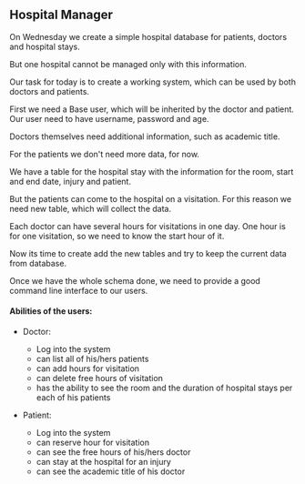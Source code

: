 ## Hospital Manager

On Wednesday we create a simple hospital database for patients, doctors and hospital stays.

But one hospital cannot be managed only with this information.

Our task for today is to create a working system, which can be used by both doctors and patients.

First we need a Base user, which will be inherited by the doctor and patient. Our user need to have username, password and age.

Doctors themselves need additional information, such as academic title.

For the patients we don't need more data, for now.

We have a table for the hospital stay with the information for the room, start and end date, injury and patient.

But the patients can come to the hospital on a visitation. For this reason we need new table, which will collect the data.

Each doctor can have several hours for visitations in one day. One hour is for one visitation, so we need to know the start hour of it.

Now its time to create add the new tables and try to keep the current data from database.

Once we have the whole schema done, we need to provide a good command line interface to our users.

#### Abilities of the users:

- Doctor:
  - Log into the system
  - can list all of his/hers patients
  - can add hours for visitation
  - can delete free hours of visitation
  - has the ability to see the room and the duration of hospital stays per each of his patients

- Patient:
  - Log into the system
  - can reserve hour for visitation
  - can see the free hours of his/hers doctor
  - can stay at the hospital for an injury
  - can see the academic title of his doctor
